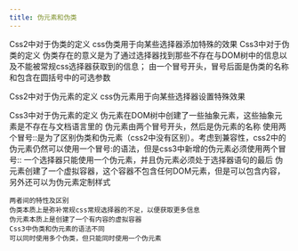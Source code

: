 ```yaml
---
title: 伪元素和伪类
---
```

Css2中对于伪类的定义
	css伪类用于向某些选择器添加特殊的效果
Css3中对于伪类的定义
	伪类存在的意义是为了通过选择器找到那些不存在与DOM树中的信息以及不能被常规css选择器获取到的信息；
	由一个冒号开头，冒号后面是伪类的名称和包含在圆括号中的可选参数
	
	

Css2中对于伪元素的定义
	css伪元素用于向某些选择器设置特殊效果
	
Css3中对于伪元素的定义
	伪元素在DOM树中创建了一些抽象元素，这些抽象元素是不存在与文档语言里的
	伪元素由两个冒号开头，然后是伪元素的名称
	使用两个冒号::是为了区别伪类和伪元素（css2中没有区别）。考虑到兼容性，css2中的伪元素仍然可以使用一个冒号:的语法，但是css3中新增的伪元素必须使用两个冒号::
	一个选择器只能使用一个伪元素，并且伪元素必须处于选择器语句的最后
	伪元素创建了一个虚拟容器，这个容器不包含任何DOM元素，但是可以包含内容，另外还可以为伪元素定制样式
	
	两者间的特性及区别
	伪类本质上是弥补常规css常规选择器的不足，以便获取更多信息
	伪元素本质上是创建了一个有内容的虚拟容器
	Css3中伪类和伪元素的语法不同
	可以同时使用多个伪类，但只能同时使用一个伪元素
